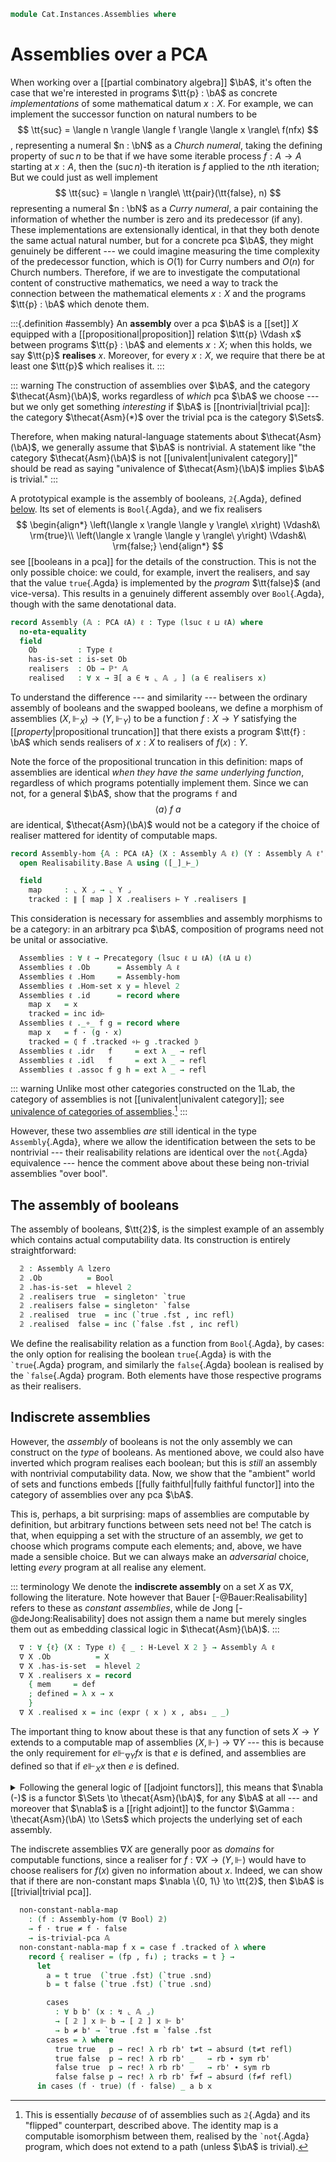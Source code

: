 <!--
```agda
open import 1Lab.Reflection.HLevel

open import Cat.Functor.Adjoint
open import Cat.Prelude

open import Data.Partial.Total
open import Data.Partial.Base

open import Realisability.PCA.Trivial
open import Realisability.PCA

import 1Lab.Reflection as R

import Cat.Reasoning as Cat

import Realisability.Data.Bool
import Realisability.PCA.Sugar
import Realisability.Base

open R hiding (def ; absurd)
open Functor
open _=>_
open _⊣_
```
-->

```agda
module Cat.Instances.Assemblies where
```

<!--
```agda
private variable
  ℓ ℓ' ℓA : Level
  𝔸 : PCA ℓA
```
-->

# Assemblies over a PCA

When working over a [[partial combinatory algebra]] $\bA$, it's often
the case that we're interested in programs $\tt{p} : \bA$ as concrete
*implementations* of some mathematical datum $x : X$. For example, we
can implement the successor function on natural numbers to be
$$
\tt{suc} = \langle n \rangle \langle f \rangle \langle x \rangle\ f(nfx)
$$,
representing a numeral $n : \bN$ as a *Church numeral*, taking the
defining property of $\operatorname{suc} n$ to be that if we have some
iterable process $f : A \to A$ starting at $x : A$, then the
$(\operatorname{suc} n)$-th iteration is $f$ applied to the $n$th
iteration; But we could just as well implement
$$
\tt{suc} = \langle n \rangle\ \tt{pair}(\tt{false}, n)
$$
representing a numeral $n : \bN$ as a *Curry numeral*, a pair containing
the information of whether the number is zero and its predecessor (if
any). These implementations are extensionally identical, in that they
both denote the same actual natural number, but for a concrete pca $\bA$,
they might genuinely be different --- we could imagine measuring the
time complexity of the predecessor function, which is $O(1)$ for Curry
numbers and $O(n)$ for Church numbers. Therefore, if we are to
investigate the computational content of constructive mathematics, we
need a way to track the connection between the mathematical elements $x
: X$ and the programs $\tt{p} : \bA$ which denote them.

:::{.definition #assembly}
An **assembly** over a pca $\bA$ is a [[set]] $X$ equipped with a
[[propositional|proposition]] relation $\tt{p} \Vdash x$ between
programs $\tt{p} : \bA$ and elements $x : X$; when this holds, we say
$\tt{p}$ **realises** $x$. Moreover, for every $x : X$, we require that
there be at least one $\tt{p}$ which realises it.
:::

::: warning
The construction of assemblies over $\bA$, and the category
$\thecat{Asm}(\bA)$, works regardless of *which* pca $\bA$ we choose ---
but we only get something *interesting* if $\bA$ is [[nontrivial|trivial
pca]]: the category $\thecat{Asm}(*)$ over the trivial pca is the
category $\Sets$.

Therefore, when making natural-language statements about
$\thecat{Asm}(\bA)$, we generally assume that $\bA$ is nontrivial. A
statement like "the category $\thecat{Asm}(\bA)$ is not
[[univalent|univalent category]]" should be read as saying "univalence
of $\thecat{Asm}(\bA)$ implies $\bA$ is trivial."
:::

A prototypical example is the assembly of booleans, `𝟚`{.Agda}, defined
[below](#the-assembly-of-booleans). Its set of elements is
`Bool`{.Agda}, and we fix realisers
$$
\begin{align*}
\left(\langle x \rangle \langle y \rangle\ x\right) \Vdash&\ \rm{true}\\
\left(\langle x \rangle \langle y \rangle\ y\right) \Vdash&\ \rm{false;}
\end{align*}
$$
see [[booleans in a pca]] for the details of the construction. This is not
the only possible choice: we could, for example, invert the realisers,
and say that the value `true`{.Agda} is implemented by the *program*
$\tt{false}$ (and vice-versa). This results in a genuinely different
assembly over `Bool`{.Agda}, though with the same denotational data.

```agda
record Assembly (𝔸 : PCA ℓA) ℓ : Type (lsuc ℓ ⊔ ℓA) where
  no-eta-equality
  field
    Ob         : Type ℓ
    has-is-set : is-set Ob
    realisers  : Ob → ℙ⁺ 𝔸
    realised   : ∀ x → ∃[ a ∈ ↯ ⌞ 𝔸 ⌟ ] (a ∈ realisers x)
```

<!--
```agda
  module _ {x : Ob} where open ℙ⁺ (realisers x) using (defined) public

open Assembly public

private variable
  X Y Z : Assembly 𝔸 ℓ

instance
  Underlying-Assembly : Underlying (Assembly 𝔸 ℓ)
  Underlying-Assembly = record { ⌞_⌟ = Assembly.Ob }

  hlevel-proj-asm : hlevel-projection (quote Assembly.Ob)
  hlevel-proj-asm .hlevel-projection.has-level = quote Assembly.has-is-set
  hlevel-proj-asm .hlevel-projection.get-level _ = pure (quoteTerm (suc (suc zero)))
  hlevel-proj-asm .hlevel-projection.get-argument (_ ∷ _ ∷ _ ∷ c v∷ []) = pure c
  hlevel-proj-asm .hlevel-projection.get-argument (_ ∷ c v∷ []) = pure c
  {-# CATCHALL #-}
  hlevel-proj-asm .hlevel-projection.get-argument _ = typeError []

module _ (X : Assembly 𝔸 ℓ) (a : ↯ ⌞ 𝔸 ⌟) (x : ⌞ X ⌟) where
  open Ω (X .realisers x .mem a) renaming (∣_∣ to [_]_⊩_) public

-- This module can't be parametrised so this display form can fire
-- (otherwise it gets closed over pattern variables that aren't solvable
-- from looking at the expression, like the level and the PCA):
{-# DISPLAY realisers X x .ℙ⁺.mem a = [ X ] a ⊩ x #-}

subst⊩
  : {𝔸 : PCA ℓA} (X : Assembly 𝔸 ℓ) {x : ⌞ X ⌟} {p q : ↯ ⌞ 𝔸 ⌟}
  → [ X ] p ⊩ x → q ≡ p → [ X ] q ⊩ x
subst⊩ X {x} hx p = subst (_∈ X .realisers x) (sym p) hx
```
-->

To understand the difference --- and similarity --- between the ordinary
assembly of booleans and the swapped booleans, we define a morphism of
assemblies $(X, \Vdash_X) \to (Y, \Vdash_Y)$ to be a function $f : X \to
Y$ satisfying the [[*property*|propositional truncation]] that there
exists a program $\tt{f} : \bA$ which sends realisers of $x : X$ to
realisers of $f(x) : Y$.

Note the force of the propositional truncation in this definition: maps
of assemblies are identical *when they have the same underlying
function*, regardless of which programs potentially implement them.
Since we can not, for a general $\bA$, show that the programs
$\mathtt{f}$ and
$$
\langle a \rangle\ f\ a
$$
are identical, $\thecat{Asm}(\bA)$ would not be a category if the choice
of realiser mattered for identity of computable maps.

```agda
record Assembly-hom {𝔸 : PCA ℓA} (X : Assembly 𝔸 ℓ) (Y : Assembly 𝔸 ℓ') : Type (ℓA ⊔ ℓ ⊔ ℓ') where
  open Realisability.Base 𝔸 using ([_]_⊢_)

  field
    map     : ⌞ X ⌟ → ⌞ Y ⌟
    tracked : ∥ [ map ] X .realisers ⊢ Y .realisers ∥
```

<!--
```agda
private unquoteDecl eqv = declare-record-iso eqv (quote Assembly-hom)

instance
  H-Level-Assembly-hom : ∀ {n} → H-Level (Assembly-hom X Y) (2 + n)
  H-Level-Assembly-hom = basic-instance 2 $ Iso→is-hlevel 2 eqv (hlevel 2)

  Extensional-Assembly-hom
    : ∀ {ℓr} ⦃ _ : Extensional (⌞ X ⌟ → ⌞ Y ⌟) ℓr ⦄
    → Extensional (Assembly-hom X Y) ℓr
  Extensional-Assembly-hom ⦃ e ⦄ = injection→extensional! (λ p → Iso.injective eqv (Σ-prop-path! p)) e

  Funlike-Assembly-hom : Funlike (Assembly-hom X Y) ⌞ X ⌟ λ _ → ⌞ Y ⌟
  Funlike-Assembly-hom = record { _·_ = Assembly-hom.map }

{-# DISPLAY Assembly-hom.map f x = f · x #-}

-- Helper record for constructing an assembly map when the realiser is
-- known/does not depend on other truncated data; the 'tracks' field has
-- all visible arguments to work with `record where` syntax.

record make-assembly-hom {𝔸 : PCA ℓA} (X : Assembly 𝔸 ℓ) (Y : Assembly 𝔸 ℓ') : Type (ℓA ⊔ ℓ ⊔ ℓ') where
  open Realisability.PCA.Sugar 𝔸 using (_⋆_)
  field
    map      : ⌞ X ⌟ → ⌞ Y ⌟
    realiser : ↯⁺ 𝔸
    tracks   : (x : ⌞ X ⌟) (a : ↯ ⌞ 𝔸 ⌟) (ah : [ X ] a ⊩ x) → [ Y ] realiser ⋆ a ⊩ map x

open Assembly-hom public

to-assembly-hom
  : ∀ {𝔸 : PCA ℓA} {X : Assembly 𝔸 ℓ} {Y : Assembly 𝔸 ℓ'}
  → make-assembly-hom X Y
  → Assembly-hom X Y
{-# INLINE to-assembly-hom #-}

to-assembly-hom f = record { make-assembly-hom f using (map) ; tracked = inc record { make-assembly-hom f } }

module _ (𝔸 : PCA ℓA) where
  open Realisability.Base 𝔸
  open Realisability.PCA.Sugar 𝔸
  open Realisability.Data.Bool 𝔸

  open Assembly-hom
  open Precategory
```
-->

This consideration is necessary for assemblies and assembly morphisms to
be a category: in an arbitrary pca $\bA$, composition of programs need
not be unital or associative.

```agda
  Assemblies : ∀ ℓ → Precategory (lsuc ℓ ⊔ ℓA) (ℓA ⊔ ℓ)
  Assemblies ℓ .Ob      = Assembly 𝔸 ℓ
  Assemblies ℓ .Hom     = Assembly-hom
  Assemblies ℓ .Hom-set x y = hlevel 2
  Assemblies ℓ .id      = record where
    map x   = x
    tracked = inc id⊢
  Assemblies ℓ ._∘_ f g = record where
    map x   = f · (g · x)
    tracked = ⦇ f .tracked ∘⊢ g .tracked ⦈
  Assemblies ℓ .idr   f     = ext λ _ → refl
  Assemblies ℓ .idl   f     = ext λ _ → refl
  Assemblies ℓ .assoc f g h = ext λ _ → refl
```

::: warning
Unlike most other categories constructed on the 1Lab, the category of
assemblies is not [[univalent|univalent category]]; see [univalence of
categories of assemblies](Cat.Instances.Assemblies.Univalence.html).[^univalence]
:::

[^univalence]:
    This is essentially *because* of of assemblies such as `𝟚`{.Agda}
    and its "flipped" counterpart, described above. The identity map is
    a computable isomorphism between them, realised by the `` `not
    ``{.Agda} program, which does not extend to a path (unless $\bA$ is
    trivial).

However, these two assemblies *are* still identical in the type
`Assembly`{.Agda}, where we allow the identification between the sets to
be nontrivial --- their realisability relations are identical over the
`not`{.Agda} equivalence --- hence the comment above about these being
non-trivial assemblies "over bool".

<!--
```agda
  _ = not
  _ = `not
```
-->

## The assembly of booleans

The assembly of booleans, $\tt{2}$, is the simplest example of an
assembly which contains actual computability data. Its construction is
entirely straightforward:

```agda
  𝟚 : Assembly 𝔸 lzero
  𝟚 .Ob          = Bool
  𝟚 .has-is-set  = hlevel 2
  𝟚 .realisers true  = singleton⁺ `true
  𝟚 .realisers false = singleton⁺ `false
  𝟚 .realised  true  = inc (`true .fst , inc refl)
  𝟚 .realised  false = inc (`false .fst , inc refl)
```

We define the realisability relation as a function from `Bool`{.Agda},
by cases: the only option for realising the boolean `true`{.Agda} is
with the `` `true ``{.Agda} program, and similarly the `false`{.Agda}
boolean is realised by the `` `false ``{.Agda} program. Both elements
have those respective programs as their realisers.

## Indiscrete assemblies

However, the *assembly* of booleans is not the only assembly we can
construct on the *type* of booleans. As mentioned above, we could also
have inverted which program realises each boolean; but this is *still*
an assembly with nontrivial computability data. Now, we show that the
"ambient" world of sets and functions embeds [[fully faithful|fully
faithful functor]] into the category of assemblies over any pca $\bA$.

This is, perhaps, a bit surprising: maps of assemblies are computable by
definition, but arbitrary functions between sets need not be! The catch
is that, when equipping a set with the structure of an assembly, *we*
get to choose which programs compute each elements; and, above, we have
made a sensible choice. But we can always make an *adversarial* choice,
letting *every* program at all realise any element.

::: terminology
We denote the **indiscrete assembly** on a set $X$ as $\nabla X$,
following the literature. Note however that Bauer
[-@Bauer:Realisability] refers to these as *constant assemblies*, while
de Jong [-@deJong:Realisability] does not assign them a name but merely
singles them out as embedding classical logic in $\thecat{Asm}(\bA)$.
:::

```agda
  ∇ : ∀ {ℓ} (X : Type ℓ) ⦃ _ : H-Level X 2 ⦄ → Assembly 𝔸 ℓ
  ∇ X .Ob          = X
  ∇ X .has-is-set  = hlevel 2
  ∇ X .realisers x = record
    { mem     = def
    ; defined = λ x → x
    }
  ∇ X .realised x = inc (expr ⟨ x ⟩ x , abs↓ _ _)
```

The important thing to know about these is that any function of sets $X
\to Y$ extends to a computable map of assemblies $(X, \Vdash) \to \nabla
Y$ --- this is because the only requirement for $e \Vdash_{\nabla Y} f
x$ is that $e$ is defined, and assemblies are defined so that if $e
\Vdash_X x$ then $e$ is defined.

<details>
<summary>Following the general logic of [[adjoint functors]], this means
that $\nabla (-)$ is a functor $\Sets \to \thecat{Asm}(\bA)$, for any
$\bA$ at all --- and moreover that $\nabla$ is a [[right adjoint]] to
the functor $\Gamma : \thecat{Asm}(\bA) \to \Sets$ which projects the
underlying set of each assembly.</summary>

```agda
  Cofree : Functor (Sets ℓ) (Assemblies ℓ)
  Cofree .F₀ X = ∇ ⌞ X ⌟
  Cofree .F₁ f = to-assembly-hom record where
    map           = f
    realiser      = val ⟨ x ⟩ x
    tracks x a ha = subst ⌞_⌟ (sym (abs-β _ [] (a , ha))) ha
  Cofree .F-id    = ext λ _ → refl
  Cofree .F-∘ f g = ext λ _ → refl

  Forget : Functor (Assemblies ℓ) (Sets ℓ)
  Forget .F₀ X    = el! ⌞ X ⌟
  Forget .F₁ f    = f ·_
  Forget .F-id    = refl
  Forget .F-∘ f g = refl

  Forget⊣∇ : Forget {ℓ} ⊣ Cofree
  Forget⊣∇ .unit .η X = to-assembly-hom record where
    map x         = x
    realiser      = val ⟨ x ⟩ x
    tracks x a ha = subst ⌞_⌟ (sym (abs-β _ [] (a , X .defined ha))) (X .defined ha)

  Forget⊣∇ .unit .is-natural x y f = ext λ _ → refl
  Forget⊣∇ .counit .η X a = a
  Forget⊣∇ .counit .is-natural x y f = refl
  Forget⊣∇ .zig = refl
  Forget⊣∇ .zag = ext λ _ → refl
```

</details>

The indiscrete assemblies $\nabla X$ are generally poor as *domains* for
computable functions, since a realiser for $f : \nabla X \to (Y,
\Vdash)$ would have to choose realisers for $f(x)$ given no information
about $x$. Indeed, we can show that if there are non-constant maps
$\nabla \{0, 1\} \to \tt{2}$, then $\bA$ is [[trivial|trivial pca]].

```agda
  non-constant-nabla-map
    : (f : Assembly-hom (∇ Bool) 𝟚)
    → f · true ≠ f · false
    → is-trivial-pca 𝔸
  non-constant-nabla-map f x = case f .tracked of λ where
    record { realiser = (fp , f↓) ; tracks = t } →
      let
        a = t true  (`true .fst) (`true .snd)
        b = t false (`true .fst) (`true .snd)

        cases
          : ∀ b b' (x : ↯ ⌞ 𝔸 ⌟)
          → [ 𝟚 ] x ⊩ b → [ 𝟚 ] x ⊩ b'
          → b ≠ b' → `true .fst ≡ `false .fst
        cases = λ where
          true true   p → rec! λ rb rb' t≠t → absurd (t≠t refl)
          true false  p → rec! λ rb rb' _   → rb ∙ sym rb'
          false true  p → rec! λ rb rb' _   → rb' ∙ sym rb
          false false p → rec! λ rb rb' f≠f → absurd (f≠f refl)
      in cases (f · true) (f · false) _ a b x
```

<!--
```agda
module Asm {ℓA ℓ} {𝔸 : PCA ℓA} = Cat (Assemblies 𝔸 ℓ)
```
-->
